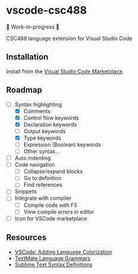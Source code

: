 # vscode-csc488
🚧 Work-in-progress 🚧

CSC488 language extension for Visual Studio Code

## Installation
Install from the [Visual Studio Code Marketplace](https://marketplace.visualstudio.com/items?itemName=elliottsj.vscode-csc488).

## Roadmap
- [ ] Syntax highlighting
  - [x] Comments
  - [x] Control flow keywords
  - [x] Declaration keywords
  - [ ] Output keywords
  - [x] Type keywords
  - [ ] Expression (Boolean) keywords
  - [ ] Other syntax...
- [ ] Auto indenting
- [ ] Code navigation
  - [ ] Collapse/expand blocks
  - [ ] Go to definition
  - [ ] Find references
- [ ] Snippets
- [ ] Integrate with compiler
  - [ ] Compile code with F5
  - [ ] View compile errors in editor
- [ ] Icon for VSCode marketplace

## Resources
- [VSCode: Adding Language Colorization](https://code.visualstudio.com/Docs/customization/colorizer)
- [TextMate Language Grammars](https://manual.macromates.com/en/language_grammars)
- [Sublime Text Syntax Definitions](http://sublimetext.info/docs/en/extensibility/syntaxdefs.html)
